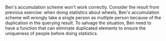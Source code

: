 Ben's accumulation scheme won't work correctly.
Consider the result from previous exercise:
when doing statistics about wheels, Ben's accumulation
scheme will wrongly take a single person as multiple
person because of the duplication in the querying result.
To salvage the situation, Ben need to have a function
that can eliminate duplicated elements to ensure the
uniqueness of people before doing statistics.
